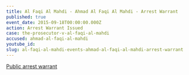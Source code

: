 ```yaml
---
title: Al Faqi Al Mahdi - Ahmad Al Faqi Al Mahdi - Arrest Warrant
published: true
event_date: 2015-09-18T00:00:00.000Z
action: Arrest Warrant Issued
case: the-prosecutor-v-al-faqi-al-mahdi
accused: ahmad-al-faqi-al-mahdi
youtube_id:
slug: al-faqi-al-mahdi-events-ahmad-al-faqi-al-mahdi-arrest-warrant
---
```



[Public arrest warrant](http://www.icc-cpi.int/en_menus/icc/situations%20and%20cases/situations/icc0112/related-cases/ICC-01_12-01_15/court-records/chambers/ptcI/Pages/1.aspx)